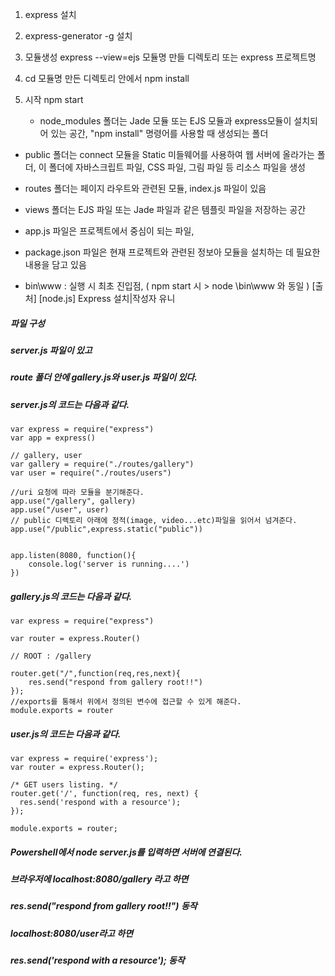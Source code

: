 1. express 설치

2. express-generator -g 설치

3. 모듈생성
   express --view=ejs 모듈명 만들 디렉토리
   또는
   express 프로젝트명

4. cd 모듈명 만든 디렉토리 안에서
   npm install

5. 시작
   npm start

   - node_modules 폴더는 Jade 모듈 또는 EJS 모듈과 express모듈이 설치되어 있는 공간, "npm install" 명령어를 사용할 때 생성되는 폴더
- public 폴더는 connect 모듈을 Static 미들웨어를 사용하여 웹 서버에 올라가는 폴더, 이 폴더에 자바스크립트 파일, CSS 파일, 그림 파일 등 리소스 파일을 생성
- routes 폴더는 페이지 라우트와 관련된 모듈, index.js 파일이 있음
- views 폴더는 EJS 파일 또는 Jade 파일과 같은 템플릿 파일을 저장하는 공간
- app.js 파일은 프로젝트에서 중심이 되는 파일,
- package.json 파일은 현재 프로젝트와 관련된 정보아 모듈을 설치하는 데 필요한 내용을 담고 있음

- bin\www : 실행 시 최초 진입점, ( npm start 시 > node \bin\www 와 동일 )
[출처] [node.js] Express 설치|작성자 유니

##### 파일 구성
##### server.js 파일이 있고
##### route 폴더 안에 gallery.js와 user.js 파일이 있다.

##### server.js의 코드는 다음과 같다.
```
var express = require("express")
var app = express()

// gallery, user
var gallery = require("./routes/gallery")
var user = require("./routes/users")

//uri 요청에 따라 모듈을 분기해준다.
app.use("/gallery", gallery)
app.use("/user", user)
// public 디렉토리 아래에 정적(image, video...etc)파일을 읽어서 넘겨준다.
app.use("/public",express.static("public"))


app.listen(8080, function(){
    console.log('server is running....')
})
```

##### gallery.js의 코드는 다음과 같다.
```
var express = require("express")

var router = express.Router()

// ROOT : /gallery

router.get("/",function(req,res,next){
    res.send("respond from gallery root!!")
});
//exports를 통해서 위에서 정의된 변수에 접근할 수 있게 해준다.
module.exports = router
```

##### user.js의 코드는 다음과 같다.
```
var express = require('express');
var router = express.Router();

/* GET users listing. */
router.get('/', function(req, res, next) {
  res.send('respond with a resource');
});

module.exports = router;
```

##### Powershell에서 node server.js를 입력하면 서버에 연결된다.

##### 브라우저에 localhost:8080/gallery 라고 하면
##### res.send("respond from gallery root!!") 동작

##### localhost:8080/user라고 하면
##### res.send('respond with a resource'); 동작
